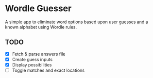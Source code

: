 # Wordle Guesser

A simple app to eliminate word options based upon user guesses and a known alphabet using Wordle rules.
## TODO
- [x] Fetch & parse answers file
- [x] Create guess inputs
- [x] Display possibilities
- [ ] Toggle matches and exact locations
